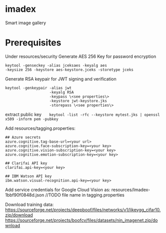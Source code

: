 # imadex
Smart image gallery

# Prerequisites
Under resources/security
Generate AES 256 Key for password encryption
```
keytool -genseckey -alias jceksaes -keyalg aes 
-keysize 256 -keystore aes-keystore.jceks -storetype jceks
```
Generate RSA keypair for JWT signing and verification
```
keytool -genkeypair -alias jwt 
                    -keyalg RSA 
                    -keypass \<see properties\> 
                    -keystore jwt-keystore.jks 
                    -storepass \<see properties\>
```
extract public key
``	
keytool -list -rfc --keystore mytest.jks | openssl x509 -inform pem -pubkey``

Add resources/tagging.properties:
```
## Azure secrets
azure.cognitive.tag-base-url=<your url>
azure.cognitive.face-subscription-key=<your key>
azure.cognitive.vision-subscription-key=<your key>
azure.cognitive.emotion-subscription-key=<your key>

## Clarifai API key
clarifai.api-key=<your key>

## IBM Watson API key
ibm.watson.visual-recognition.api-key=<your key>
```

Add service credentials for Google Cloud Vision as:
resources/Imadex-1bbf90f0848d.json
//TODO file name in tagging.properties

Download training data:
https://sourceforge.net/projects/deepboof/files/networks/v1/likevgg_cifar10.zip/download
https://sourceforge.net/projects/boofcv/files/datasets/nin_imagenet.zip/download
